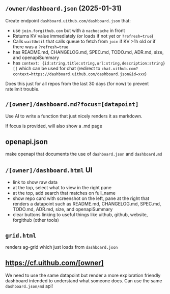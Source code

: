 ## `/owner/dashboard.json` (2025-01-31)

Create endpoint `dashboard.uithub.com/dashboard.json` that:

- use `join.forgithub.com` but with a `nachocache` in front
- Returns KV value immediately (or loads if not yet or `?refresh=true`)
- Calls `waitUntil` that calls queue to fetch from `join` if KV >1h old or if there was a `?refresh=true`
- has README.md, CHANGELOG.md, SPEC.md, TODO.md, ADR.md, size, and openapiSummary
- has `context: {id:string,title:string,url:string,description:string}[]` which can be used for chat (redirect to `chat.uithub.com?context=https://dashboard.uithub.com/dashboard.json&id=xxx`)

Does this just for all repos from the last 30 days (for now) to prevent ratelimit trouble.

## `/[owner]/dashboard.md?focus=[datapoint]`

Use AI to write a function that just nicely renders it as markdown.

If focus is provided, will also show a .md page

## openapi.json

make openapi that documents the use of `dashboard.json` and `dashboard.md`

## `/[owner]/dashboard.html` UI

- link to show raw data
- at the top, select what to view in the right pane
- at the top, add search that matches on full_name
- show repo card with screenshot on the left, pane at the right that renders a datapoint such as README.md, CHANGELOG.md, SPEC.md, TODO.md, ADR.md, size, and openapiSummary
- clear buttons linking to useful things like uithub, github, website, forgithub (other tools)

## `grid.html`

renders ag-grid which just loads from `dashboard.json`

## https://cf.uithub.com/[owner]

We need to use the same datapoint but render a more exploration friendly dashboard intended to understand what someone does. Can use the same `dashboard.json/md` api!
